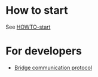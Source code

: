 # How to start

See [HOWTO-start](HOWTO-start)

# For developers

* [Bridge communication protocol](./bridge-communication-protocol)
